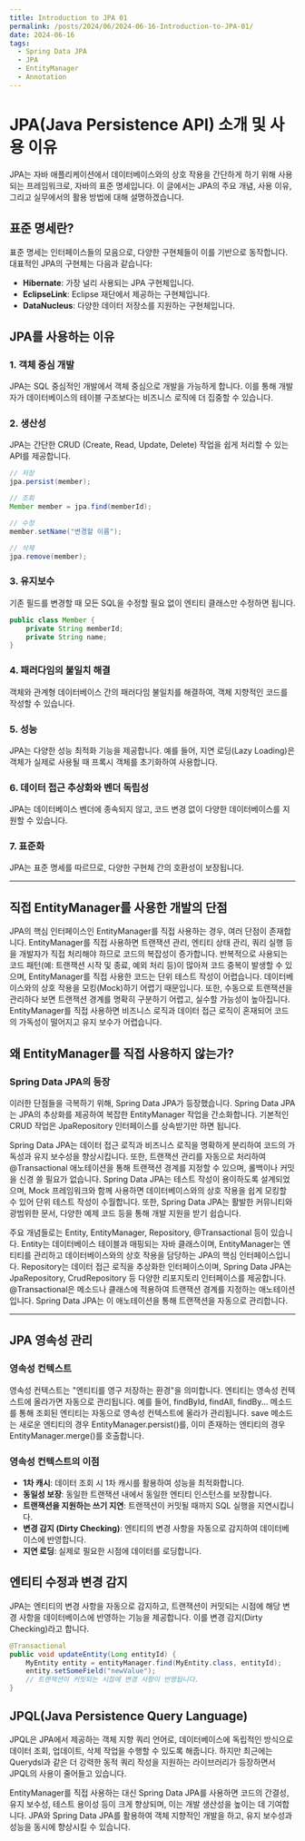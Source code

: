 ```yaml
---
title: Introduction to JPA 01
permalink: /posts/2024/06/2024-06-16-Introduction-to-JPA-01/
date: 2024-06-16
tags:
  - Spring Data JPA
  - JPA
  - EntityManager
  - Annotation
---
```


# JPA(Java Persistence API) 소개 및 사용 이유

JPA는 자바 애플리케이션에서 데이터베이스와의 상호 작용을 간단하게 하기 위해 사용되는 프레임워크로, 자바의 표준 명세입니다. 이 글에서는 JPA의 주요 개념, 사용 이유, 그리고 실무에서의 활용 방법에 대해 설명하겠습니다.

## 표준 명세란?

표준 명세는 인터페이스들의 모음으로, 다양한 구현체들이 이를 기반으로 동작합니다. 대표적인 JPA의 구현체는 다음과 같습니다:

- **Hibernate**: 가장 널리 사용되는 JPA 구현체입니다.
- **EclipseLink**: Eclipse 재단에서 제공하는 구현체입니다.
- **DataNucleus**: 다양한 데이터 저장소를 지원하는 구현체입니다.

## JPA를 사용하는 이유

### 1. 객체 중심 개발

JPA는 SQL 중심적인 개발에서 객체 중심으로 개발을 가능하게 합니다. 이를 통해 개발자가 데이터베이스의 테이블 구조보다는 비즈니스 로직에 더 집중할 수 있습니다.

### 2. 생산성

JPA는 간단한 CRUD (Create, Read, Update, Delete) 작업을 쉽게 처리할 수 있는 API를 제공합니다.

```java
// 저장
jpa.persist(member);

// 조회
Member member = jpa.find(memberId);

// 수정
member.setName("변경할 이름");

// 삭제
jpa.remove(member);
```

### 3. 유지보수

기존 필드를 변경할 때 모든 SQL을 수정할 필요 없이 엔티티 클래스만 수정하면 됩니다.
```java
public class Member {
    private String memberId;
    private String name;
}
```
### 4. 패러다임의 불일치 해결

객체와 관계형 데이터베이스 간의 패러다임 불일치를 해결하여, 객체 지향적인 코드를 작성할 수 있습니다.

### 5. 성능

JPA는 다양한 성능 최적화 기능을 제공합니다. 예를 들어, 지연 로딩(Lazy Loading)은 객체가 실제로 사용될 때 프록시 객체를 초기화하여 사용합니다.

### 6. 데이터 접근 추상화와 벤더 독립성

JPA는 데이터베이스 벤더에 종속되지 않고, 코드 변경 없이 다양한 데이터베이스를 지원할 수 있습니다.

### 7. 표준화

JPA는 표준 명세를 따르므로, 다양한 구현체 간의 호환성이 보장됩니다.

---

## 직접 EntityManager를 사용한 개발의 단점

JPA의 핵심 인터페이스인 EntityManager를 직접 사용하는 경우, 여러 단점이 존재합니다. EntityManager를 직접 사용하면 트랜잭션 관리, 엔티티 상태 관리, 쿼리 실행 등을 개발자가 직접 처리해야 하므로 코드의 복잡성이 증가합니다. 반복적으로 사용되는 코드 패턴(예: 트랜잭션 시작 및 종료, 예외 처리 등)이 많아져 코드 중복이 발생할 수 있으며, EntityManager를 직접 사용한 코드는 단위 테스트 작성이 어렵습니다. 데이터베이스와의 상호 작용을 모킹(Mock)하기 어렵기 때문입니다. 또한, 수동으로 트랜잭션을 관리하다 보면 트랜잭션 경계를 명확히 구분하기 어렵고, 실수할 가능성이 높아집니다. EntityManager를 직접 사용하면 비즈니스 로직과 데이터 접근 로직이 혼재되어 코드의 가독성이 떨어지고 유지 보수가 어렵습니다.

## 왜 EntityManager를 직접 사용하지 않는가?

### Spring Data JPA의 등장

이러한 단점들을 극복하기 위해, Spring Data JPA가 등장했습니다. Spring Data JPA는 JPA의 추상화를 제공하여 복잡한 EntityManager 작업을 간소화합니다. 기본적인 CRUD 작업은 JpaRepository 인터페이스를 상속받기만 하면 됩니다.

Spring Data JPA는 데이터 접근 로직과 비즈니스 로직을 명확하게 분리하여 코드의 가독성과 유지 보수성을 향상시킵니다. 또한, 트랜잭션 관리를 자동으로 처리하여 @Transactional 애노테이션을 통해 트랜잭션 경계를 지정할 수 있으며, 롤백이나 커밋을 신경 쓸 필요가 없습니다. Spring Data JPA는 테스트 작성이 용이하도록 설계되었으며, Mock 프레임워크와 함께 사용하면 데이터베이스와의 상호 작용을 쉽게 모킹할 수 있어 단위 테스트 작성이 수월합니다. 또한, Spring Data JPA는 활발한 커뮤니티와 광범위한 문서, 다양한 예제 코드 등을 통해 개발 지원을 받기 쉽습니다.

주요 개념들로는 Entity, EntityManager, Repository, @Transactional 등이 있습니다. Entity는 데이터베이스 테이블과 매핑되는 자바 클래스이며, EntityManager는 엔티티를 관리하고 데이터베이스와의 상호 작용을 담당하는 JPA의 핵심 인터페이스입니다. Repository는 데이터 접근 로직을 추상화한 인터페이스이며, Spring Data JPA는 JpaRepository, CrudRepository 등 다양한 리포지토리 인터페이스를 제공합니다. @Transactional은 메소드나 클래스에 적용하여 트랜잭션 경계를 지정하는 애노테이션입니다. Spring Data JPA는 이 애노테이션을 통해 트랜잭션을 자동으로 관리합니다.

---

## JPA 영속성 관리

### 영속성 컨텍스트

영속성 컨텍스트는 "엔티티를 영구 저장하는 환경"을 의미합니다. 엔티티는 영속성 컨텍스트에 올라가면 자동으로 관리됩니다. 예를 들어, findById, findAll, findBy... 메소드를 통해 조회된 엔티티는 자동으로 영속성 컨텍스트에 올라가 관리됩니다. save 메소드는 새로운 엔티티의 경우 EntityManager.persist()를, 이미 존재하는 엔티티의 경우 EntityManager.merge()를 호출합니다.

### 영속성 컨텍스트의 이점

- **1차 캐시**: 데이터 조회 시 1차 캐시를 활용하여 성능을 최적화합니다.
- **동일성 보장**: 동일한 트랜잭션 내에서 동일한 엔티티 인스턴스를 보장합니다.
- **트랜잭션을 지원하는 쓰기 지연**: 트랜잭션이 커밋될 때까지 SQL 실행을 지연시킵니다.
- **변경 감지 (Dirty Checking)**: 엔티티의 변경 사항을 자동으로 감지하여 데이터베이스에 반영합니다.
- **지연 로딩**: 실제로 필요한 시점에 데이터를 로딩합니다.

## 엔티티 수정과 변경 감지

JPA는 엔티티의 변경 사항을 자동으로 감지하고, 트랜잭션이 커밋되는 시점에 해당 변경 사항을 데이터베이스에 반영하는 기능을 제공합니다. 이를 변경 감지(Dirty Checking)라고 합니다.

```java
@Transactional
public void updateEntity(Long entityId) {
    MyEntity entity = entityManager.find(MyEntity.class, entityId);
    entity.setSomeField("newValue");
    // 트랜잭션이 커밋되는 시점에 변경 사항이 반영됩니다.
}
```
## JPQL(Java Persistence Query Language)

JPQL은 JPA에서 제공하는 객체 지향 쿼리 언어로, 데이터베이스에 독립적인 방식으로 데이터 조회, 업데이트, 삭제 작업을 수행할 수 있도록 해줍니다. 하지만 최근에는 Querydsl과 같은 더 강력한 동적 쿼리 작성을 지원하는 라이브러리가 등장하면서 JPQL의 사용이 줄어들고 있습니다.

EntityManager를 직접 사용하는 대신 Spring Data JPA를 사용하면 코드의 간결성, 유지 보수성, 테스트 용이성 등이 크게 향상되며, 이는 개발 생산성을 높이는 데 기여합니다. JPA와 Spring Data JPA를 활용하여 객체 지향적인 개발을 하고, 유지 보수성과 성능을 동시에 향상시킬 수 있습니다.